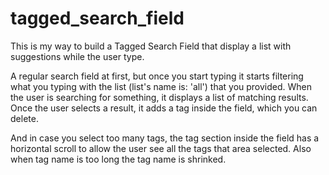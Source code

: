 # tagged_search_field
This is my way to build a Tagged Search Field that display a list with suggestions while the user type.

A regular search field at first, but once you start typing it starts filtering what you typing with the list (list's name is: 'all') that you provided. 
When the user is searching for something, it displays a list of matching results. 
Once the user selects a result, it adds a tag inside the field, which you can delete. 

And in case you select too many tags, the tag section inside the field has a horizontal scroll to allow the user see all the tags that area selected. 
Also when tag name is too long the tag name is shrinked. 

